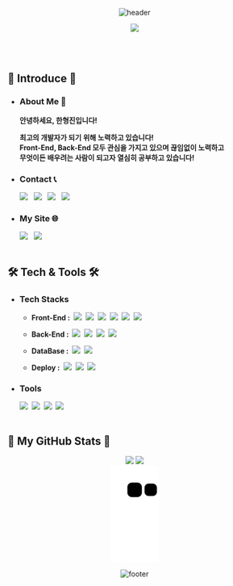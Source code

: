 <div align=center>

 ![header](https://capsule-render.vercel.app/api?type=slice&color=282c34&width=100%&height=300&section=header&text=Hello,%20World!&fontSize=90&fontAlign=60&fontAlignY=37.5&fontColor=FFFFFF&desc=😁HyungJin's%20GitHub%20Profile&descAlign=77&descAlignY=18&animation=twinkling&rotate=19.5&stroke=66CCFF&strokeWidth=3)

  <img src="https://user-images.githubusercontent.com/104360734/172914566-d48bc407-5401-441d-b049-ae66019d93d4.gif" width="70%">

</div>

<br><br>

## 👋 Introduce 👋
  
- ### About Me 🙋
  <b>
  안녕하세요, 한형진입니다!
  <br>
 
  최고의 개발자가 되기 위해 노력하고 있습니다!
  <br>
  Front-End, Back-End 모두 관심을 가지고 있으며 끊임없이 노력하고
  <br>
  무엇이든 배우려는 사람이 되고자 열심히 공부하고 있습니다!
  <br>
  </b>

- ### Contact 📞
    <a href="mailto:han1210_36@naver.com"><img src="https://img.shields.io/badge/Naver-03C75A?style=flat-square&logo=Naver&logoColor=white&link=han1210_36@naver.com"></a>
    &nbsp;
    <a href="mailto:hhj961210@gmail.com"><img src="https://img.shields.io/badge/Gmail-EA4335?style=flat-square&logo=Gmail&logoColor=white&link=hhj961210@gmail.com"></a>
    &nbsp;
    <a href='https://www.facebook.com/hyeongjinh1'><img src="https://img.shields.io/badge/HyungJin Han-1877F2?style=flat-square&logo=Facebook&logoColor=white"></a>
    &nbsp;
    <a href='https://www.linkedin.com/in/hyungjinhan'><img src="https://img.shields.io/badge/LinkedIn-0A66C2?style=flat-square&logo=linkedin&logoColor=white"/></a>
    <br>
 
-  ### My Site 🌐
    <a href='https://velog.io/@hyungjin_han'><img src="https://img.shields.io/badge/Tech Blog-20C997?style=flat-square&logo=velog&logoColor=white"></a>
    &nbsp;
    <a href="https://hyungjinhan.github.io/"><img src="https://img.shields.io/badge/GitHub.io (Portfolio)-000000?style=flat-square&logo=github&logoColor=white"/></a>
    &nbsp;
    <br><br>

## 🛠️ Tech & Tools 🛠️

- ### Tech Stacks
  - <b>Front-End :&nbsp;</b>
      <img src="https://img.shields.io/badge/JavaScript-F7DF1E?style=flat-square&logo=JavaScript&logoColor=424242">&nbsp;
      <img src="https://img.shields.io/badge/React-61DAFB?style=flat-square&logo=React&logoColor=black">&nbsp;
      <img src="https://img.shields.io/badge/TypeScript-3178C6?style=flat-square&logo=TypeScript&logoColor=white">&nbsp;
      <img src="https://img.shields.io/badge/Electron-47848F?style=flat-square&logo=Electron&logoColor=white">&nbsp;
      <img src="https://img.shields.io/badge/Next.js-000000?style=flat-square&logo=Next.js&logoColor=white">&nbsp;
      <img src="https://img.shields.io/badge/Figma-F24E1E?style=flat-square&logo=Figma&logoColor=white">
      
  - <b>Back-End :&nbsp;</b>
      <img src="https://img.shields.io/badge/Python-3776AB?style=flat-square&logo=Python&logoColor=white">&nbsp;
      <img src="https://img.shields.io/badge/FastAPI-009688?style=flat-square&logo=FastAPI&logoColor=white">&nbsp;
      <img src="https://img.shields.io/badge/Socket.io-010101?style=flat-square&logo=Socket.io&logoColor=white">&nbsp;
      <img src="https://img.shields.io/badge/Node.js-339933?style=flat-square&logo=Node.js&logoColor=white">
      
  - <b>DataBase :&nbsp;</b>
      <img src="https://img.shields.io/badge/Mysql-4479A1?style=flat-square&logo=Mysql&logoColor=white">&nbsp;
      <img src="https://img.shields.io/badge/MariaDB-003545?style=flat-square&logo=MariaDB&logoColor=white">
      
  - <b>Deploy :&nbsp;</b>
      <img src="https://img.shields.io/badge/Heroku-430098?style=flat-square&logo=Heroku&logoColor=white">&nbsp;
      <img src="https://img.shields.io/badge/Vercel-000000?style=flat-square&logo=Vercel&logoColor=white">&nbsp;
      <img src="https://img.shields.io/badge/Firebase-FFCA28?style=flat-square&logo=Firebase&logoColor=black">
 
- ### Tools
    <img src="https://img.shields.io/badge/VSCode-007ACC?style=flat-square&logo=Visual Studio Code&logoColor=white">&nbsp;
    <img src="https://img.shields.io/badge/Mysql Workbench-4479A1?style=flat-square&logo=Mysql&logoColor=white">&nbsp;
    <img src="https://img.shields.io/badge/Git-F05032?style=flat-square&logo=Git&logoColor=white">&nbsp;
    <a href='https://github.com/HyungJinHan'><img src="https://img.shields.io/badge/GitHub-181717?style=flat-square&logo=GitHub&logoColor=white"></a>&nbsp;
    <br><br>

## 🌱 My GitHub Stats 🌱

<p align="center">
  <img height="150em" src="https://github-readme-stats.vercel.app/api?username=HyungJinHan&show_icons=true&theme=react&line_height=24&include_all_commits=True&hide_border=True&border_radius=12&show_owner=True">
  <img height="150em" src="https://github-readme-stats.vercel.app/api/top-langs/?username=HyungJinHan&layout=compact&theme=react&langs_count=6&hide_border=True&border_radius=12&show_owner=True">
  <br/>
  
  <a href="https://github.com/Platane/snk" target='_blank'>
    <img align="center" src="https://github.com/HyungJinHan/HyungJinHan/blob/output/github-contribution-grid-snake.svg" />
  </a>
  
<!--   ![](./profile-3d-contrib/profile-green-animate.svg) -->
  
</p>

<div align=center>
 
  ![footer](https://capsule-render.vercel.app/api?type=slice&color=282c34&width=100%&height=300&section=footer&text=Contact%20Me!&fontSize=90&fontAlign=45&fontAlignY=66&fontColor=FFFFFF&desc=😁Thanks%20For%20Reading%20My%20Profile&descAlign=33&descAlignY=80&animation=twinkling&rotate=19.5&stroke=66CCFF&strokeWidth=3)
 
</div>

<!-- https://velog.io/@danmin20/%ED%94%84%EB%A1%A0%ED%8A%B8%EC%97%94%EB%93%9C-%EA%B0%9C%EB%B0%9C%EC%9E%90%EC%9D%98-%ED%8F%AC%ED%8A%B8%ED%8F%B4%EB%A6%AC%EC%98%A4-%EC%9B%B9%EC%82%AC%EC%9D%B4%ED%8A%B8 참고할 만한 포폴  -->
